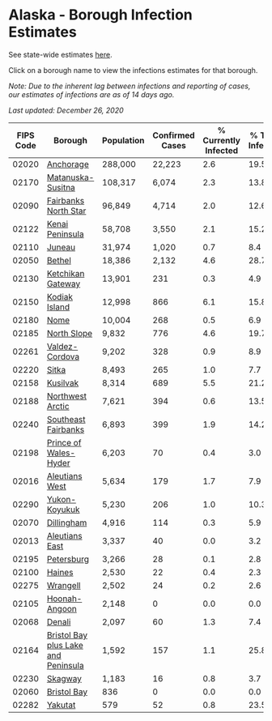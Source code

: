 # Alaska - Borough Infection Estimates

See state-wide estimates [here](/infections/us-ak).

Click on a borough name to view the infections estimates for that borough.

*Note: Due to the inherent lag between infections and reporting of cases, our estimates of infections are as of 14 days ago.*

*Last updated: December 26, 2020*

|   FIPS Code |                                                                    Borough |   Population |   Confirmed Cases |   % Currently Infected |   % Total Infected |
|-------------|----------------------------------------------------------------------------|--------------|-------------------|------------------------|--------------------|
|       02020 |                                                     [Anchorage](anchorage) |      288,000 |            22,223 |                    2.6 |               19.5 |
|       02170 |                                     [Matanuska-Susitna](matanuska-susitna) |      108,317 |             6,074 |                    2.3 |               13.8 |
|       02090 |                               [Fairbanks North Star](fairbanks-north-star) |       96,849 |             4,714 |                    2.0 |               12.6 |
|       02122 |                                         [Kenai Peninsula](kenai-peninsula) |       58,708 |             3,550 |                    2.1 |               15.2 |
|       02110 |                                                           [Juneau](juneau) |       31,974 |             1,020 |                    0.7 |                8.4 |
|       02050 |                                                           [Bethel](bethel) |       18,386 |             2,132 |                    4.6 |               28.7 |
|       02130 |                                     [Ketchikan Gateway](ketchikan-gateway) |       13,901 |               231 |                    0.3 |                4.9 |
|       02150 |                                             [Kodiak Island](kodiak-island) |       12,998 |               866 |                    6.1 |               15.8 |
|       02180 |                                                               [Nome](nome) |       10,004 |               268 |                    0.5 |                6.9 |
|       02185 |                                                 [North Slope](north-slope) |        9,832 |               776 |                    4.6 |               19.7 |
|       02261 |                                           [Valdez-Cordova](valdez-cordova) |        9,202 |               328 |                    0.9 |                8.9 |
|       02220 |                                                             [Sitka](sitka) |        8,493 |               265 |                    1.0 |                7.7 |
|       02158 |                                                       [Kusilvak](kusilvak) |        8,314 |               689 |                    5.5 |               21.2 |
|       02188 |                                       [Northwest Arctic](northwest-arctic) |        7,621 |               394 |                    0.6 |               13.5 |
|       02240 |                                 [Southeast Fairbanks](southeast-fairbanks) |        6,893 |               399 |                    1.9 |               14.2 |
|       02198 |                             [Prince of Wales-Hyder](prince-of-wales-hyder) |        6,203 |                70 |                    0.4 |                3.0 |
|       02016 |                                           [Aleutians West](aleutians-west) |        5,634 |               179 |                    1.7 |                7.9 |
|       02290 |                                             [Yukon-Koyukuk](yukon-koyukuk) |        5,230 |               206 |                    1.0 |               10.3 |
|       02070 |                                                   [Dillingham](dillingham) |        4,916 |               114 |                    0.3 |                5.9 |
|       02013 |                                           [Aleutians East](aleutians-east) |        3,337 |                40 |                    0.0 |                3.2 |
|       02195 |                                                   [Petersburg](petersburg) |        3,266 |                28 |                    0.1 |                2.8 |
|       02100 |                                                           [Haines](haines) |        2,530 |                22 |                    0.4 |                2.3 |
|       02275 |                                                       [Wrangell](wrangell) |        2,502 |                24 |                    0.2 |                2.6 |
|       02105 |                                             [Hoonah-Angoon](hoonah-angoon) |        2,148 |                 0 |                    0.0 |                0.0 |
|       02068 |                                                           [Denali](denali) |        2,097 |                60 |                    1.3 |                7.4 |
|       02164 | [Bristol Bay plus Lake and Peninsula](bristol-bay-plus-lake-and-peninsula) |        1,592 |               157 |                    1.1 |               25.8 |
|       02230 |                                                         [Skagway](skagway) |        1,183 |                16 |                    0.8 |                3.7 |
|       02060 |                                                 [Bristol Bay](bristol-bay) |          836 |                 0 |                    0.0 |                0.0 |
|       02282 |                                                         [Yakutat](yakutat) |          579 |                52 |                    0.8 |               23.5 |